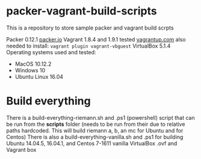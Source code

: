 # packer-vagrant-build-scripts
This is a repository to store sample packer and vagrant build scrpts

Packer 0.12.1  [packer.io](http://packer.io "packer")
Vagrant 1.8.4 and 1.9.1 tested [vagrantup.com](http://vagrantup.com "Vagrant")
also needed to install: ```vagrant plugin vagrant-vbguest```
VirtualBox 5.1.4
Operating systems used and tested:
*  MacOS 10.12.2
*  Windows 10 
*  Ubuntu Linux 16.04 

# Build everything
There is a build-everything-riemann.sh and .ps1 (powershell) script that can be run from the **scripts** folder (needs to be run from their due to relative paths hardcoded.  This will build riemann a, b, an mc for Ubuntu and for Centos)
There is also a build-everything-vanilla.sh and .ps1 for building Ubuntu 14.04.5, 16.04.1, and Centos 7-1611 vanilla VirtualBox .ovf and Vagrant box 